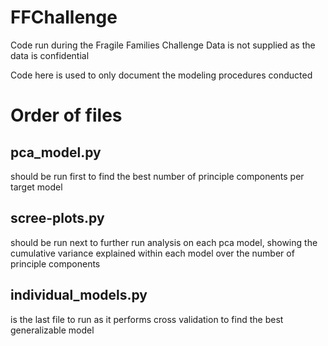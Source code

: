 # FFChallenge
Code run during the Fragile Families Challenge
Data is not supplied as the data is confidential

Code here is used to only document the modeling procedures conducted

# Order of files
## pca_model.py 
should be run first to find the best number of principle components per target model

## scree-plots.py 
should be run next to further run analysis on each pca model, showing the cumulative variance explained within each model over the number of principle components

## individual_models.py 
is the last file to run as it performs cross validation to find the best generalizable model

